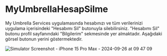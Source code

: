 # MyUmbrellaHesapSilme

My Umbrella Services uygulamasında hesabınızı ve tüm verilerinizi uygulama içerisindeki "Hesabımı Sil" butonuyla silebilirsiniz. 
"Hesabımı Sil" butonu profil sayfanındaki "Bilgilerim" sekmesinde yer almaktadır. Aşağıdaki görsel butonun yerini göstermektedir. 



![Simulator Screenshot - iPhone 15 Pro Max - 2024-09-26 at 09 47 09](https://github.com/user-attachments/assets/c39e7b3c-252f-4dbf-a049-097f7b999a35)
